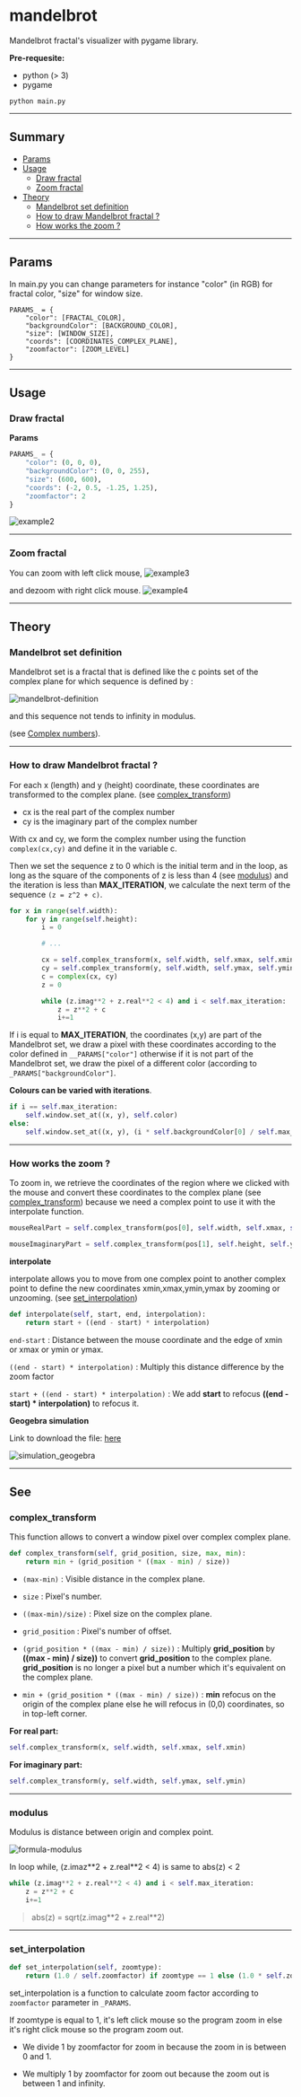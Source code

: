 # mandelbrot

Mandelbrot fractal's visualizer with pygame library. 

**Pre-requesite:**
- python (> 3)
- pygame

```
python main.py
```

---------------------------------------------------

## Summary
- [Params](#params)
- [Usage](#usage)
    - [Draw fractal](#draw)
    - [Zoom fractal](#zoom)
- [Theory](#theory)
    - [Mandelbrot set definition](#mandelbrot-set)
    - [How to draw Mandelbrot fractal ?](#how-draw-fractal)
    - [How works the zoom ?](#how-works-zoom)


---------------------------------------------------

<div id="params">

## Params
In main.py you can change parameters for instance "color" (in RGB) for fractal color, "size" for window size.
```
PARAMS_ = {
    "color": [FRACTAL_COLOR], 
    "backgroundColor": [BACKGROUND_COLOR], 
    "size": [WINDOW_SIZE], 
    "coords": [COORDINATES_COMPLEX_PLANE], 
    "zoomfactor": [ZOOM_LEVEL]
}
```
</div>

---------------------------------------------------


<div id="usage">

## Usage

<div id="draw">

### Draw fractal

**Params**
```py
PARAMS_ = {
    "color": (0, 0, 0), 
    "backgroundColor": (0, 0, 255), 
    "size": (600, 600), 
    "coords": (-2, 0.5, -1.25, 1.25), 
    "zoomfactor": 2
}
```
</div>

![example2](/assets/example2.png)

---

<div id="zoom">

### Zoom fractal
You can zoom with left click mouse,
![example3](/assets/example3.png)

and dezoom with right click mouse.
![example4](/assets/example4.png)

</div>
</div>

---------------------------------------------------

<div id="theory">

## Theory

<div id="mandelbrot-set">

### Mandelbrot set definition

Mandelbrot set is a fractal that is defined like the c points set of the complex plane for which sequence is defined by : 

![mandelbrot-definition](assets/mandelbrot-definition.png)

and this sequence not tends to infinity in modulus.

(see [Complex numbers](https://www.mathsisfun.com/numbers/complex-numbers.html)).
<div>

---

<div id="how-draw-fractal">

### How to draw Mandelbrot fractal ?

For each x (length) and y (height) coordinate, these coordinates are transformed to the complex plane. (see [complex_transform](#complex_transform))

- cx is the real part of the complex number
- cy is the imaginary part of the complex number

With cx and cy, we form the complex number using the function ``complex(cx,cy)`` and define it in the variable c.

Then we set the sequence z to 0 which is the initial term and in the loop, as long as the square of the components of z is less than 4 (see [modulus](#modulus)) and the iteration is less than **MAX_ITERATION**, we calculate the next term of the sequence ``(z = z^2 + c)``.


```py
for x in range(self.width):
    for y in range(self.height):
        i = 0

        # ...

        cx = self.complex_transform(x, self.width, self.xmax, self.xmin)
        cy = self.complex_transform(y, self.width, self.ymax, self.ymin)
        c = complex(cx, cy)
        z = 0

        while (z.imag**2 + z.real**2 < 4) and i < self.max_iteration:
            z = z**2 + c
            i+=1
```

If i is equal to **MAX_ITERATION**, the coordinates (x,y) are part of the Mandelbrot set, we draw a pixel with these coordinates according to the color defined in ``__PARAMS["color"]`` otherwise if it is not part of the Mandelbrot set, we draw the pixel of a different color (according to ``_PARAMS["backgroundColor"]``.

**Colours can be varied with iterations**. 

```py
if i == self.max_iteration:
    self.window.set_at((x, y), self.color)
else:
    self.window.set_at((x, y), (i * self.backgroundColor[0] / self.max_iteration, i * self.backgroundColor[1] / self.max_iteration, i * self.backgroundColor[2] / self.max_iteration))
```


</div>

---

<div id="how-works-zoom">

### How works the zoom ?

To zoom in, we retrieve the coordinates of the region where we clicked with the mouse and convert these coordinates to the complex plane (see [complex_transform](#complex_transform)) because we need a complex point to use it with the interpolate function.

```py
mouseRealPart = self.complex_transform(pos[0], self.width, self.xmax, self.xmin)

mouseImaginaryPart = self.complex_transform(pos[1], self.height, self.ymax, self.ymin)
```

**interpolate**

interpolate allows you to move from one complex point to another complex point to define the new coordinates xmin,xmax,ymin,ymax by zooming or unzooming. (see [set_interpolation](#set_interpolation))

```py
def interpolate(self, start, end, interpolation):
    return start + ((end - start) * interpolation)
```

``end-start`` : Distance between the mouse coordinate and the edge of xmin or xmax or ymin or ymax.

``((end - start) * interpolation)`` : Multiply this distance difference by the zoom factor

``start + ((end - start) * interpolation)`` : We add **start** to refocus **((end - start) * interpolation)** to refocus it.

**Geogebra simulation**

Link to download the file: [here](assets/example_interpolate.ggb)

![simulation_geogebra](assets/simulation_geogebra.gif)


</div>


</div>

---

## See

<div id="complex_transform">


### complex_transform

This function allows to convert a window pixel over complex complex plane.

```py
def complex_transform(self, grid_position, size, max, min):
    return min + (grid_position * ((max - min) / size))
```

- ``(max-min)`` : Visible distance in the complex plane.
- ``size`` : Pixel's number.
- ``((max-min)/size)`` : Pixel size on the complex plane.
- ``grid_position`` : Pixel's number of offset.
- ``(grid_position * ((max - min) / size))`` : Multiply **grid_position** by **((max - min) / size))** to convert **grid_position** to the complex plane. **grid_position** is no longer a pixel but a number which it's equivalent on the complex plane.

- ``min + (grid_position * ((max - min) / size))`` : **min** refocus on the origin of the complex plane else he will refocus in (0,0) coordinates, so in top-left corner.

**For real part:**
```py
self.complex_transform(x, self.width, self.xmax, self.xmin)
```


**For imaginary part:**
```py
self.complex_transform(y, self.width, self.ymax, self.ymin)
```




</div>

---

<div id="modulus">

### modulus

Modulus is distance between origin and complex point. 

![formula-modulus](assets/formula-modulus.png)

In loop while, (z.imaz\**2 + z.real**2 < 4) is same to abs(z) < 2
```py
while (z.imag**2 + z.real**2 < 4) and i < self.max_iteration:
    z = z**2 + c
    i+=1
```

> abs(z) = sqrt(z.imag\**2 + z.real**2)

---

<div id="set_interpolation">

### set_interpolation

```py
def set_interpolation(self, zoomtype):
    return (1.0 / self.zoomfactor) if zoomtype == 1 else (1.0 * self.zoomfactor)
```

set_interpolation is a function to calculate zoom factor according to ``zoomfactor`` parameter in ``_PARAMS``.

If zoomtype is equal to 1, it's left click mouse so the program zoom in else it's right click mouse so the program zoom out.

- We divide 1 by zoomfactor for zoom in because the zoom in is between 0 and 1.

- We multiply 1 by zoomfactor for zoom out because the zoom out is between 1 and infinity.

</div>




